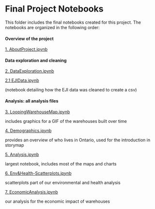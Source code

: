 # Final Project Notebooks

This folder includes the final notebooks created for this project. The notebooks are organized in the following order:

#### Overview of the project 
[1. AboutProject.ipynb](https://github.com/rg-al/UP221-cargo/blob/main/Project%20Materials/Final%20notebooks/1.%20AboutProject.ipynb)

#### Data exploration and cleaning
[2. DataExploration.ipynb](https://github.com/rg-al/UP221-cargo/blob/main/Project%20Materials/Final%20notebooks/2.%20DataExploration.ipynb)

[2.1 EJIData.ipynb](https://github.com/rg-al/UP221-cargo/blob/main/Project%20Materials/Final%20notebooks/2.1%20EJIData.ipynb) 

(notebook detailing how the EJI data was cleaned to create a csv)

#### Analysis: all analysis files

[3. LoopingWarehouseMap.ipynb](https://github.com/rg-al/UP221-cargo/blob/main/Project-Materials/Final-notebooks/3.%20LoopingWarehouseMap.ipynb)

includes graphics for a GIF of the warehouses built over time
 
[4. Demographics.ipynb](https://github.com/rg-al/UP221-cargo/blob/main/Project%20Materials/Final%20notebooks/3.%20demographics.ipynb) 

provides an overview of who lives in Ontario, used for the introduction in storymap

[5. Analysis.ipynb](https://github.com/rg-al/UP221-cargo/blob/main/Project%20Materials/Final%20notebooks/4.%20Analysis.ipynb)

largest notebook, includes most of the maps and charts

[6. Env&Health-Scatterplots.ipynb](https://github.com/rg-al/UP221-cargo/blob/main/Project-Materials/Final-notebooks/6.%20Env%26Health-Scatterplots.ipynb)

scatterplots part of our environmental and health analysis 

[7. EconomicAnalysis.ipynb](https://github.com/rg-al/UP221-cargo/blob/main/Project-Materials/Final-notebooks/7.%20EconomicAnalysis.ipynb)

our analysis for the economic impact of warehouses
